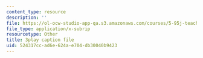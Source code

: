 ```yaml
---
content_type: resource
description: ''
file: https://ol-ocw-studio-app-qa.s3.amazonaws.com/courses/5-95j-teaching-college-level-science-and-engineering-fall-2015/524317ccad6e624ae704db30040b9423_I1IeF7D7kkY.srt
file_type: application/x-subrip
resourcetype: Other
title: 3play caption file
uid: 524317cc-ad6e-624a-e704-db30040b9423
---
```

